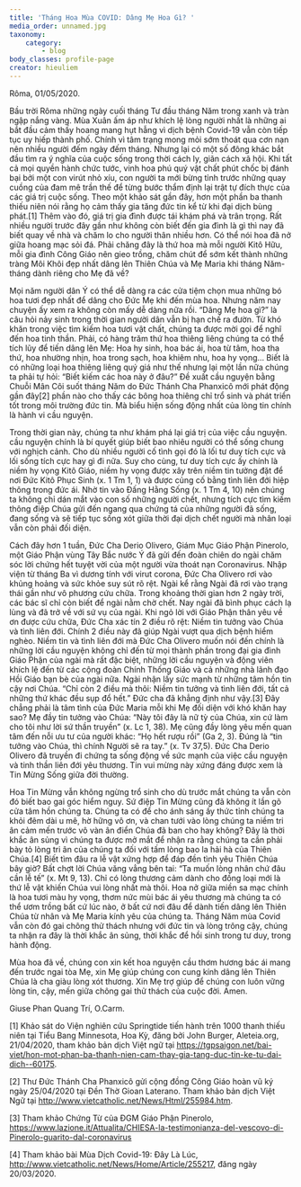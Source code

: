 ```yaml
---
title: 'Tháng Hoa Mùa COVID: Dâng Mẹ Hoa Gì? '
media_order: unnamed.jpg
taxonomy:
    category:
        - blog
body_classes: profile-page
creator: hieuliem
---
```


Rôma, 01/05/2020.

Bầu trời Rôma những ngày cuối tháng Tư đầu tháng Năm trong xanh và tràn ngập nắng vàng. Mùa Xuân ấm áp như khích lệ lòng người nhất là những ai bắt đầu cảm thấy hoang mang hụt hẫng vì dịch bệnh Covid-19 vẫn còn tiếp tục uy hiếp thành phố. Chính vì tâm trạng mong mỏi sớm thoát qua cơn nạn nên nhiều người đếm ngày đếm tháng. Nhưng lại có một số đông khác bắt đầu tìm ra ý nghĩa của cuộc sống trong thời cách ly, giãn cách xã hội. Khi tất cả mọi quyền hành chức tước, vinh hoa phú quý vật chất phút chốc bị đánh bại bởi một con virút nhỏ xíu, con người ta mới bừng tỉnh trước những quay cuồng của đam mê trần thế để từng bước thẩm định lại trật tự đích thực của các giá trị cuộc sống. Theo một khảo sát gần đây, hơn một phần ba thanh thiếu niên nói rằng họ cảm thấy gia tăng đức tin kể từ khi đại dịch bùng phát.[1] Thêm vào đó, giá trị gia đình được tái khám phá và trân trọng. Rất nhiều người trước đây gần như không còn biết đến gia đình là gì thì nay đã biết quay về nhà và chăm lo cho người thân nhiều hơn. Có thể nói hoa đã nở giữa hoang mạc sỏi đá. Phải chăng đây là thứ hoa mà mỗi người Kitô Hữu, mỗi gia đình Công Giáo nên gieo trồng, chăm chút để sớm kết thành những tràng Môi Khôi đẹp nhất dâng lên Thiên Chúa và Mẹ Maria khi tháng Năm-tháng dành riêng cho Mẹ đã về?

Mọi năm người dân Ý có thể dễ dàng ra các cửa tiệm chọn mua những bó hoa tươi đẹp nhất để dâng cho Đức Mẹ khi đến mùa hoa. Nhưng năm nay chuyện ấy xem ra không còn mấy dễ dàng nữa rồi. “Dâng Mẹ hoa gì?” là câu hỏi nảy sinh trong thời gian người dân vẫn bị hạn chế ra đườn. Từ khó khăn trong việc tìm kiếm hoa tươi vật chất, chúng ta được mời gọi để nghĩ đến hoa tinh thần. Phải, có hàng trăm thứ hoa thiêng liêng chúng ta có thể tích lũy để tiến dâng lên Mẹ: Hoa hy sinh, hoa bác ái, hoa từ tâm, hoa tha thứ, hoa nhường nhịn, hoa trong sạch, hoa khiêm nhu, hoa hy vọng… Biết là có những loại hoa thiêng liêng quý giá như thế nhưng lại một lần nữa chúng ta phải tự hỏi: “Biết kiếm các hoa này ở đâu?” Đề xuất cầu nguyện bằng Chuỗi Mân Côi suốt tháng Năm do Đức Thánh Cha Phanxicô mới phát động gần đây[2] phần nào cho thấy các bông hoa thiêng chỉ trổ sinh và phát triển tốt trong môi trường đức tin. Mà biểu hiện sống động nhất của lòng tin chính là hành vi cầu nguyện.

Trong thời gian này, chúng ta như khám phá lại giá trị của việc cầu nguyện. cầu nguyện chính là bí quyết giúp biết bao nhiêu người có thể sống chung với nghịch cảnh. Cho dù nhiều người cố tình gọi đó là lối tư duy tích cực và lối sống tích cực hay gì đi nữa. Suy cho cùng, tư duy tích cực ấy chính là niềm hy vọng Kitô Giáo, niềm hy vọng được xây trên niềm tin tưởng đặt để nơi Đức Kitô Phục Sinh (x. 1 Tm 1, 1) và được củng cố bằng tình liên đới hiệp thông trong đức ái. Nhờ tin vào Đấng Hằng Sống (x. 1 Tm 4, 10) nên chúng ta không chỉ dán mắt vào con số những người chết, nhưng tích cực tìm kiếm thông điệp Chúa gửi đến ngang qua chứng tá của những người đã sống, đang sống và sẽ tiếp tục sống xót giữa thời đại dịch chết người mà nhân loại vẫn còn phải đối diện.

Cách đây hơn 1 tuần, Đức Cha Derio Olivero, Giám Mục Giáo Phận Pinerolo, một Giáo Phận vùng Tây Bắc nước Ý đã gửi đến đoàn chiên do ngài chăm sóc lời chứng hết tuyệt vời của một người vừa thoát nạn Coronavirus. Nhập viện từ tháng Ba vì dương tính với virut corona, Đức Cha Olivero rơi vào khủng hoảng và sức khỏe suy sút rõ rệt. Ngài kể rằng Ngài đã rơi vào trạng thái gần như vô phương cứu chữa. Trong khoảng thời gian hơn 2 ngày trời, các bác sĩ chỉ còn biết để ngài nằm chờ chết. Nay ngài đã bình phục cách lạ lùng và đã trở về với sứ vụ của ngài. Khi ngỏ lời với Giáo Phận thân yêu về ơn được cứu chữa, Đức Cha xác tín 2 điều rõ rệt: Niềm tin tưởng vào Chúa và tình liên đới. Chính 2 điều này đã giúp Ngài vượt qua dịch bệnh hiểm nghèo. Niềm tin và tình liên đới mà Đức Cha Olivero muốn nói đến chính là những lời cầu nguyện không chỉ đến từ mọi thành phần trong đại gia đình Giáo Phận của ngài mà rất đặc biệt, những lời cầu nguyện và động viên khích lệ đến từ các cộng đoàn Chính Thống Giáo và cả những nhà lãnh đạo Hồi Giáo bạn bè của ngài nữa. Ngài nhận lấy sức mạnh từ những tâm hồn tin cậy nơi Chúa. “Chỉ còn 2 điều mà thôi: Niềm tin tưởng và tình liên đới, tất cả những thứ khác đều sụp đổ hết.” Đức cha đã khẳng định như vậy.[3] Đây chẳng phải là tâm tình của Đức Maria mỗi khi Mẹ đối diện với khó khăn hay sao? Mẹ đầy tin tưởng vào Chúa: “Này tôi đây là nữ tỳ của Chúa, xin cứ làm cho tôi như lời sứ thần truyền” (x. Lc 1, 38). Mẹ cũng đầy lòng yêu mến quan tâm đến nỗi ưu tư của người khác: “Họ hết rượu rồi” (Ga 2, 3). Đúng là “tin tưởng vào Chúa, thì chính Người sẽ ra tay.” (x. Tv 37,5). Đức Cha Derio Olivero đã truyền đi chứng ta sống động về sức mạnh của việc cầu nguyện và tinh thần liên đới yêu thương. Tin vui mừng này xứng đáng được xem là Tin Mừng Sống giữa đời thường.

Hoa Tin Mừng vẫn không ngừng trổ sinh cho dù trước mắt chúng ta vẫn còn đó biết bao gai góc hiểm nguy. Sứ điệp Tin Mừng cũng đã không ít lần gõ cửa tâm hồn chúng ta. Chúng ta có để cho ánh sáng ấy thức tỉnh chúng ta khỏi đêm dài u mê, hờ hững vô ơn, và chan tưới vào lòng chúng ta niềm tri ân cảm mến trước vô vàn ân điển Chúa đã ban cho hay không? Đây là thời khắc ân sủng vì chúng ta được mở mắt để nhận ra rằng chúng ta cần phải bày tỏ lòng tri ân của chúng ta đối với tấm lòng bao la hải hà của Thiên Chúa.[4] Biết tìm đâu ra lễ vật xứng hợp để đáp đền tình yêu Thiên Chúa bây giờ? Bất chợt lời Chúa văng vẳng bên tai: “Ta muốn lòng nhân chứ đâu cần lễ tế” (x. Mt 9, 13). Chỉ có lòng thương cảm dành cho đồng loại mới là thứ lễ vật khiến Chúa vui lòng nhất mà thôi. Hoa nở giữa miền sa mạc chính là hoa tươi màu hy vọng, thơm nức mùi bác ái yêu thương mà chúng ta có thể ươm trồng bất cứ lúc nào, ở bất cứ nơi đâu để dành tiến dâng lên Thiên Chúa từ nhân và Mẹ Maria kính yêu của chúng ta. Tháng Năm mùa Covid vẫn còn đó gai chông thử thách nhưng với đức tin và lòng trông cậy, chúng ta nhận ra đây là thời khắc ân sủng, thời khắc để hồi sinh trong tư duy, trong hành động.

Mùa hoa đã về, chúng con xin kết hoa nguyện cầu thơm hương bác ái mang đến trước ngai tòa Mẹ, xin Mẹ giúp chúng con cung kính dâng lên Thiên Chúa là cha giàu lòng xót thương. Xin Mẹ trợ giúp để chúng con luôn vững lòng tin, cậy, mến giữa chông gai thử thách của cuộc đời. Amen.

Giuse Phan Quang Trí, O.Carm.

[1] Khảo sát do Viện nghiên cứu Springtide tiến hành trên 1000 thanh thiếu niên tại Tiểu Bang Minnesota, Hoa Kỳ, đăng bởi John Burger, Aleteia.org, 21/04/2020, tham khảo bản dịch Việt ngữ tại https://tgpsaigon.net/bai-viet/hon-mot-phan-ba-thanh-nien-cam-thay-gia-tang-duc-tin-ke-tu-dai-dich--60175.

[2] Thư Đức Thánh Cha Phanxicô gửi cộng đồng Công Giáo hoàn vũ ký ngày 25/04/2020 tại Đền Thờ Gioan Laterano. Tham khảo bản dịch Việt Ngữ tại http://www.vietcatholic.net/News/Html/255984.htm.

[3] Tham khảo Chứng Từ của ĐGM Giáo Phận Pinerolo, https://www.lazione.it/Attualita/CHIESA-la-testimonianza-del-vescovo-di-Pinerolo-guarito-dal-coronavirus

[4] Tham khảo bài Mùa Dịch Covid-19: Đây Là Lúc, http://www.vietcatholic.net/News/Home/Article/255217, đăng ngày 20/03/2020.
